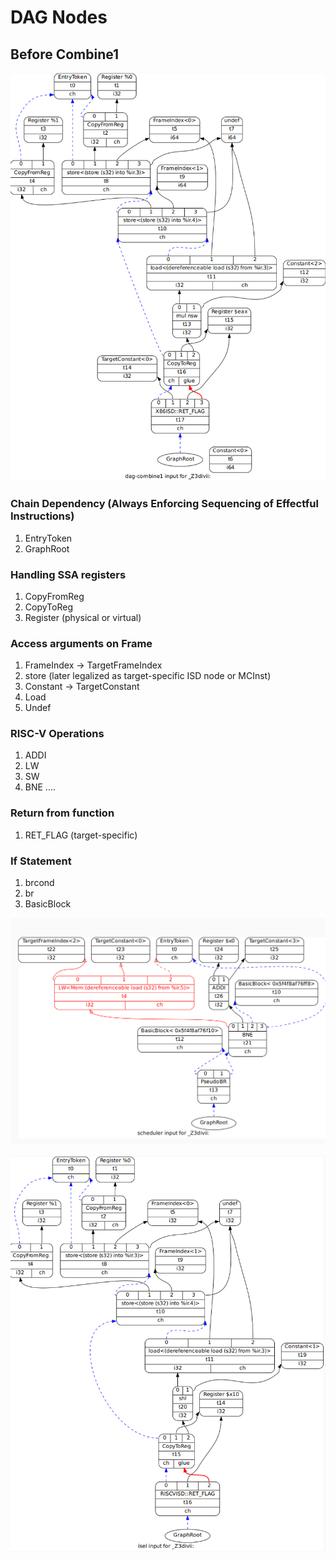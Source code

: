 # DAG Nodes

## Before Combine1
![alt text](image.png)

### Chain Dependency (Always Enforcing Sequencing of Effectful Instructions)
1) EntryToken
2) GraphRoot

### Handling SSA registers
1) CopyFromReg
2) CopyToReg
3) Register (physical or virtual)

### Access arguments on Frame
1) FrameIndex -> TargetFrameIndex
2) store (later legalized as target-specific ISD node or MCInst)
3) Constant -> TargetConstant
4) Load
5) Undef

### RISC-V Operations
1) ADDI
2) LW
3) SW
4) BNE
....

### Return from function
1) RET_FLAG (target-specific)

### If Statement
1) brcond
2) br
3) BasicBlock

![alt text](image-3.png)

![alt text](image-2.png)